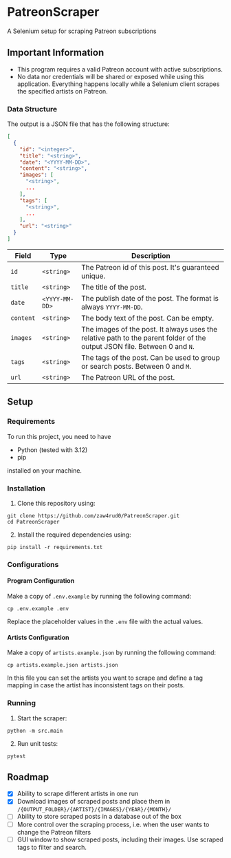 # PatreonScraper
A Selenium setup for scraping Patreon subscriptions

## Important Information

- This program requires a valid Patreon account with active subscriptions.
- No data nor credentials will be shared or exposed while using this application. Everything 
happens locally while a Selenium client scrapes the specified artists on Patreon.

### Data Structure

The output is a JSON file that has the following structure:
```json
[
  {
    "id": "<integer>",
    "title": "<string>",
    "date": "<YYYY-MM-DD>",
    "content": "<string>",
    "images": [
      "<string>",
      ...
    ],
    "tags": [
      "<string>",
      ...
    ],
    "url": "<string>"
  }
]
```

| Field     | Type           | Description                                                                                                               |
|-----------|----------------|---------------------------------------------------------------------------------------------------------------------------|
| `id`      | `<string>`     | The Patreon id of this post. It's guaranteed unique.                                                                      |
| `title`   | `<string>`     | The title of the post.                                                                                                    |
| `date`    | `<YYYY-MM-DD>` | The publish date of the post. The format is always `YYYY-MM-DD`.                                                          |
| `content` | `<string>`     | The body text of the post. Can be empty.                                                                                  |
| `images`  | `<string>`     | The images of the post. It always uses the relative path to the parent folder of the output JSON file. Between 0 and `N`. |
| `tags`    | `<string>`     | The tags of the post. Can be used to group or search posts. Between 0 and `M`.                                            |
| `url`     | `<string>`     | The Patreon URL of the post.                                                                                              |


## Setup

### Requirements

To run this project, you need to have
- Python (tested with 3.12)
- pip

installed on your machine.

### Installation

1. Clone this repository using:
```
git clone https://github.com/zaw4rud0/PatreonScraper.git
cd PatreonScraper
```
2. Install the required dependencies using:
```
pip install -r requirements.txt
```

### Configurations

#### Program Configuration

Make a copy of `.env.example` by running the following command:
```
cp .env.example .env
```
Replace the placeholder values in the `.env` file with the actual values.

#### Artists Configuration

Make a copy of `artists.example.json` by running the following command:
```
cp artists.example.json artists.json
```
In this file you can set the artists you want to scrape and define a tag mapping in case the artist has inconsistent tags on their posts.

### Running

1. Start the scraper:
```
python -m src.main
```
2. Run unit tests:
```
pytest
```

## Roadmap

- [x] Ability to scrape different artists in one run
- [x] Download images of scraped posts and place them in `/{OUTPUT_FOLDER}/{ARTIST}/{IMAGES}/{YEAR}/{MONTH}/`
- [ ] Ability to store scraped posts in a database out of the box
- [ ] More control over the scraping process, i.e. when the user wants to change the Patreon filters
- [ ] GUI window to show scraped posts, including their images. Use scraped tags to filter and search.
